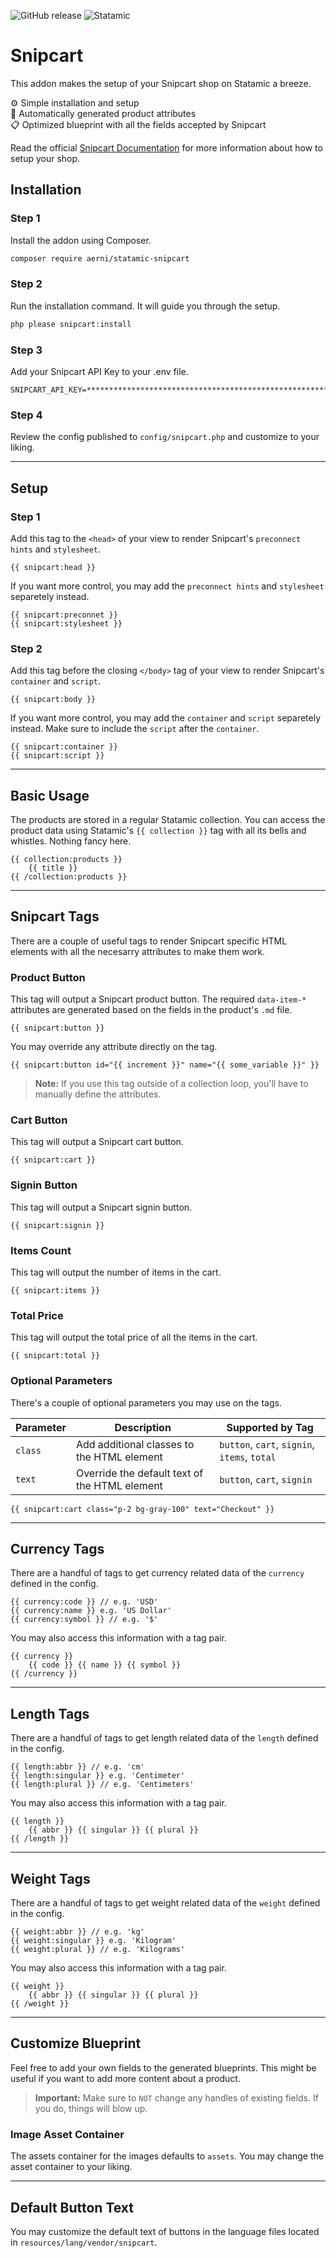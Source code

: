 ![GitHub release](https://flat.badgen.net/github/release/aerni/statamic-snipcart)
![Statamic](https://flat.badgen.net/badge/Statamic/3.0+/FF269E)

# Snipcart
This addon makes the setup of your Snipcart shop on Statamic a breeze.

⚙️ Simple installation and setup  
🛒 Automatically generated product attributes  
📋 Optimized blueprint with all the fields accepted by Snipcart

Read the official [Snipcart Documentation](https://docs.snipcart.com/v3/) for more information about how to setup your shop.

## Installation

### Step 1

Install the addon using Composer.

```bash
composer require aerni/statamic-snipcart
```

### Step 2

Run the installation command. It will guide you through the setup.

```bash
php please snipcart:install
```

### Step 3

Add your Snipcart API Key to your .env file.

```env
SNIPCART_API_KEY=************************************************************************
```

### Step 4

Review the config published to `config/snipcart.php` and customize to your liking.

***

## Setup

### Step 1

Add this tag to the `<head>` of your view to render Snipcart's `preconnect hints` and `stylesheet`.

```template
{{ snipcart:head }}
```

If you want more control, you may add the `preconnect hints` and `stylesheet` separetely instead.

```template
{{ snipcart:preconnet }}
{{ snipcart:stylesheet }}
```

### Step 2

Add this tag before the closing `</body>` tag of your view to render Snipcart's `container` and `script`.

```template
{{ snipcart:body }}
```

If you want more control, you may add the `container` and `script` separetely instead. Make sure to include the `script` after the `container`.

```template
{{ snipcart:container }}
{{ snipcart:script }}
```

***

## Basic Usage

The products are stored in a regular Statamic collection. You can access the product data using Statamic's `{{ collection }}` tag with all its bells and whistles. Nothing fancy here.

```template
{{ collection:products }}
    {{ title }}
{{ /collection:products }}
```

***

## Snipcart Tags

There are a couple of useful tags to render Snipcart specific HTML elements with all the necesarry attributes to make them work.

### Product Button

This tag will output a Snipcart product button. The required `data-item-*` attributes are generated based on the fields in the product's `.md` file.

```template
{{ snipcart:button }}
```

You may override any attribute directly on the tag.

```template
{{ snipcart:button id="{{ increment }}" name="{{ some_variable }}" }}
```

>**Note:** If you use this tag outside of a collection loop, you'll have to manually define the attributes.

### Cart Button

This tag will output a Snipcart cart button.

```template
{{ snipcart:cart }}
```

### Signin Button

This tag will output a Snipcart signin button.

```template
{{ snipcart:signin }}
```

### Items Count

This tag will output the number of items in the cart.

```template
{{ snipcart:items }}
```

### Total Price

This tag will output the total price of all the items in the cart.

```template
{{ snipcart:total }}
```

### Optional Parameters

There's a couple of optional parameters you may use on the tags.

| Parameter | Description | Supported by Tag |
|-----------|-------------|--------------|
`class` | Add additional classes to the HTML element | `button`, `cart`, `signin`, `items`, `total`
`text`  | Override the default text of the HTML element | `button`, `cart`, `signin`

```template
{{ snipcart:cart class="p-2 bg-gray-100" text="Checkout" }}
```

***

## Currency Tags

There are a handful of tags to get currency related data of the `currency` defined in the config.

```template
{{ currency:code }} // e.g. 'USD'
{{ currency:name }} e.g. 'US Dollar'
{{ currency:symbol }} // e.g. '$'
```

You may also access this information with a tag pair.

```template
{{ currency }}
    {{ code }} {{ name }} {{ symbol }}
{{ /currency }}
```

***

## Length Tags

There are a handful of tags to get length related data of the `length` defined in the config.

```template
{{ length:abbr }} // e.g. 'cm'
{{ length:singular }} e.g. 'Centimeter'
{{ length:plural }} // e.g. 'Centimeters'
```

You may also access this information with a tag pair.

```template
{{ length }}
    {{ abbr }} {{ singular }} {{ plural }}
{{ /length }}
```

***

## Weight Tags

There are a handful of tags to get weight related data of the `weight` defined in the config.

```template
{{ weight:abbr }} // e.g. 'kg'
{{ weight:singular }} e.g. 'Kilogram'
{{ weight:plural }} // e.g. 'Kilograms'
```

You may also access this information with a tag pair.

```template
{{ weight }}
    {{ abbr }} {{ singular }} {{ plural }}
{{ /weight }}
```

***

## Customize Blueprint

Feel free to add your own fields to the generated blueprints. This might be useful if you want to add more content about a product.
>**Important:** Make sure to `NOT` change any handles of existing fields. If you do, things will blow up.

### Image Asset Container

The assets container for the images defaults to `assets`. You may change the asset container to your liking.

***

## Default Button Text

You may customize the default text of buttons in the language files located in `resources/lang/vendor/snipcart`.
